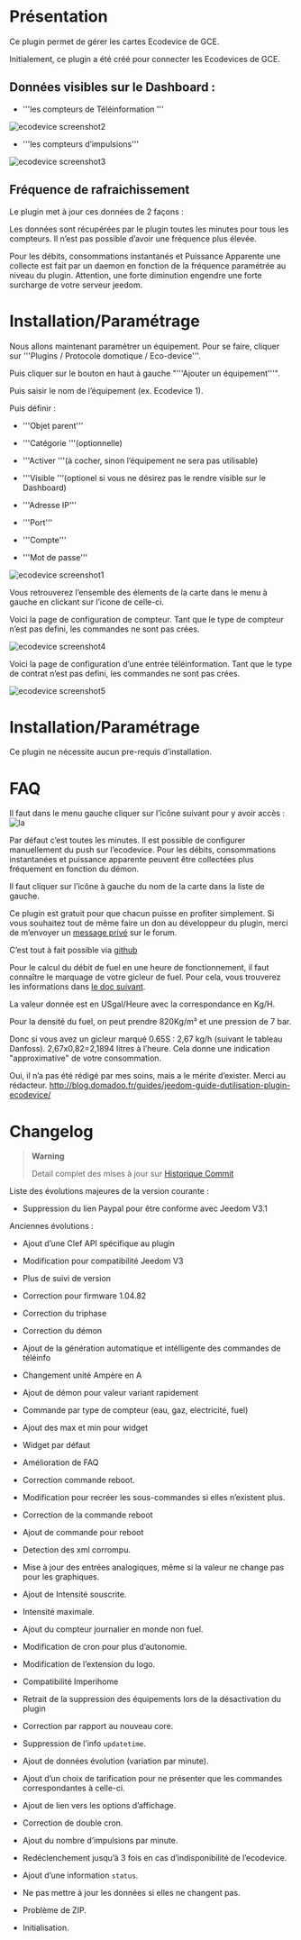 Présentation 
============

Ce plugin permet de gérer les cartes Ecodevice de GCE.

Initialement, ce plugin a été créé pour connecter les Ecodevices de GCE.

Données visibles sur le Dashboard : 
-----------------------------------

-   '''les compteurs de Téléinformation '''

![ecodevice screenshot2](../images/ecodevice_screenshot2.jpg)

-   '''les compteurs d’impulsions'''

![ecodevice screenshot3](../images/ecodevice_screenshot3.jpg)

Fréquence de rafraichissement 
-----------------------------

Le plugin met à jour ces données de 2 façons :

Les données sont récupérées par le plugin toutes les minutes pour tous
les compteurs. Il n’est pas possible d’avoir une fréquence plus élevée.

Pour les débits, consommations instantanés et Puissance Apparente une
collecte est fait par un daemon en fonction de la fréquence paramétrée
au niveau du plugin. Attention, une forte diminution engendre une forte
surcharge de votre serveur jeedom.

Installation/Paramétrage 
========================

Nous allons maintenant paramétrer un équipement. Pour se faire, cliquer
sur '''Plugins / Protocole domotique / Eco-device'''.

Puis cliquer sur le bouton en haut à gauche "'''Ajouter un
équipement'''".

Puis saisir le nom de l’équipement (ex. Ecodevice 1).

Puis définir :

-   '''Objet parent'''

-   '''Catégorie '''(optionnelle)

-   '''Activer '''(à cocher, sinon l’équipement ne sera pas utilisable)

-   '''Visible '''(optionel si vous ne désirez pas le rendre visible sur
    le Dashboard)

-   '''Adresse IP'''

-   '''Port'''

-   '''Compte'''

-   '''Mot de passe'''

![ecodevice screenshot1](../images/ecodevice_screenshot1.jpg)

Vous retrouverez l’ensemble des élements de la carte dans le menu à
gauche en clickant sur l’icone de celle-ci.

Voici la page de configuration de compteur. Tant que le type de compteur
n’est pas defini, les commandes ne sont pas crées.

![ecodevice screenshot4](../images/ecodevice_screenshot4.jpg)

Voici la page de configuration d’une entrée téléinformation. Tant que le
type de contrat n’est pas defini, les commandes ne sont pas crées.

![ecodevice screenshot5](../images/ecodevice_screenshot5.jpg)

Installation/Paramétrage 
========================

Ce plugin ne nécessite aucun pre-requis d’installation.

FAQ 
===

Il faut dans le menu gauche cliquer sur l’icône suivant pour y avoir
accès : ![la](../images/acces_sous_indicateur.jpg)

Par défaut c’est toutes les minutes. Il est possible de configurer
manuellement du push sur l’ecodevice. Pour les débits, consommations
instantanées et puissance apparente peuvent être collectées plus
fréquement en fonction du démon.

Il faut cliquer sur l’icône à gauche du nom de la carte dans la liste de
gauche.

Ce plugin est gratuit pour que chacun puisse en profiter simplement. Si
vous souhaitez tout de même faire un don au développeur du plugin, merci
de m’envoyer un [message
privé](https://www.jeedom.com/forum/memberlist.php?mode=viewprofile&u=698)
sur le forum.

C’est tout à fait possible via
[github](https://github.com/guenneguezt/plugin-ecodevice)

Pour le calcul du débit de fuel en une heure de fonctionnement, il faut
connaître le marquage de votre gicleur de fuel. Pour cela, vous
trouverez les informations dans [le doc
suivant](http://fr.cd.danfoss.com/PCMPDF/DKBDPD060A204.pdf).

La valeur donnée est en USgal/Heure avec la correspondance en Kg/H.

Pour la densité du fuel, on peut prendre 820Kg/m³ et une pression de 7
bar.

Donc si vous avez un gicleur marqué 0.65S : 2,67 kg/h (suivant le
tableau Danfoss). 2,67x0,82=2,1894 litres à l’heure. Cela donne une
indication "approximative" de votre consommation.

Oui, il n’a pas été rédigé par mes soins, mais a le mérite d’exister.
Merci au rédacteur.
<http://blog.domadoo.fr/guides/jeedom-guide-dutilisation-plugin-ecodevice/>

Changelog 
=========

> **Warning**
>
> Detail complet des mises à jour sur [Historique
> Commit](https://github.com/guenneguezt/plugin-ecodevice/commits/master)

Liste des évolutions majeures de la version courante :

-   Suppression du lien Paypal pour être conforme avec Jeedom V3.1

Anciennes évolutions :

-   Ajout d’une Clef API spécifique au plugin

-   Modification pour compatibilité Jeedom V3

-   Plus de suivi de version

-   Correction pour firmware 1.04.82

-   Correction du triphase

-   Correction du démon

-   Ajout de la génération automatique et intélligente des commandes de
    téléinfo

-   Changement unité Ampère en A

-   Ajout de démon pour valeur variant rapidement

-   Commande par type de compteur (eau, gaz, electricité, fuel)

-   Ajout des max et min pour widget

-   Widget par défaut

-   Amélioration de FAQ

-   Correction commande reboot.

-   Modification pour recréer les sous-commandes si elles
    n’existent plus.

-   Correction de la commande reboot

-   Ajout de commande pour reboot

-   Detection des xml corrompu.

-   Mise à jour des entrées analogiques, même si la valeur ne change pas
    pour les graphiques.

-   Ajout de Intensité souscrite.

-   Intensité maximale.

-   Ajout du compteur journalier en monde non fuel.

-   Modification de cron pour plus d’autonomie.

-   Modification de l’extension du logo.

-   Compatibilité Imperihome

-   Retrait de la suppression des équipements lors de la désactivation
    du plugin

-   Correction par rapport au nouveau core.

-   Suppression de l’info `updatetime`.

-   Ajout de données évolution (variation par minute).

-   Ajout d’un choix de tarification pour ne présenter que les commandes
    correspondantes à celle-ci.

-   Ajout de lien vers les options d’affichage.

-   Correction de double cron.

-   Ajout du nombre d’impulsions par minute.

-   Redéclenchement jusqu’à 3 fois en cas d’indisponibilité
    de l’ecodevice.

-   Ajout d’une information `status`.

-   Ne pas mettre à jour les données si elles ne changent pas.

-   Problème de ZIP.

-   Initialisation.



